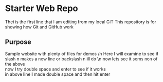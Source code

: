 # Starter Web Repo
Thei is the first line that I am editing from my local GIT 
This repository is for showing how Git and GitHub work

## Purpose

Sample website with plenty of files for demos /n
Here I will examine to see if slash n makes a new line or backslash n ill do \n
now lets see
it sems non of the above  
now I try double space and enter to see if it works   
in above line I made  double space and then hit enter  
